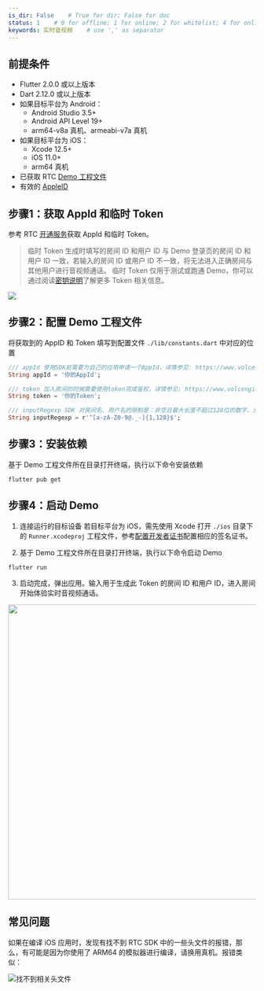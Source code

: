 ```yaml
---
is_dir: False    # True for dir; False for doc
status: 1    # 0 for offline; 1 for online; 2 for whitelist; 4 for online but hidden in TOC
keywords: 实时音视频    # use ',' as separator
---
```


## 前提条件

- Flutter 2.0.0 或以上版本
- Dart 2.12.0 或以上版本
- 如果目标平台为 Android：
	- Android Studio 3.5+
	- Android API Level 19+
	- arm64-v8a 真机、armeabi-v7a 真机
- 如果目标平台为 iOS：
	- Xcode 12.5+
	- iOS 11.0+
	- arm64 真机
- 已获取 RTC [Demo 工程文件](1163793)
- 有效的 [AppleID](http://appleid.apple.com/)
	

## 步骤1：获取 AppId 和临时 Token

参考 RTC [开通服务](https://www.volcengine.com/docs/6348/69865)获取 AppId 和临时 Token。

> 临时 Token 生成时填写的房间 ID 和用户 ID 与 Demo 登录页的房间 ID 和用户 ID 一致，若输入的房间 ID 或用户 ID 不一致，将无法进入正确房间与其他用户进行音视频通话。 临时 Token 仅用于测试或跑通 Demo，你可以通过阅读[密钥说明](https://www.volcengine.com/docs/6348/70121)了解更多 Token 相关信息。

![](https://lf6-volc-editor.volccdn.com/obj/volcfe/sop-public/upload_7e44133f56dd94709341319ed07f24da)

## 步骤2：配置 Demo 工程文件

将获取到的 AppID 和 Token 填写到配置文件  `./lib/constants.dart` 中对应的位置

```dart
/// appId 使用SDK前需要为自己的应用申请一个AppId，详情参见: https://www.volcengine.com/docs/6348/69865
String appId = '你的AppId';

/// token 加入房间的时候需要使用token完成鉴权，详情参见: https://www.volcengine.com/docs/6348/70121
String token = '你的Token';

/// inputRegexp SDK 对房间名、用户名的限制是：非空且最大长度不超过128位的数字、大小写字母、@ . _ -
String inputRegexp = r'^[a-zA-Z0-9@._-]{1,128}$';

```

## 步骤3：安装依赖

基于 Demo 工程文件所在目录打开终端，执行以下命令安装依赖
	

```plain
flutter pub get
```
## 步骤4：启动 Demo
1. 连接运行的目标设备
若目标平台为 iOS，需先使用 Xcode 打开 `./ios` 目录下的 `Runner.xcodeproj` 工程文件，参考[配置开发者证书](70128#signing)配置相应的签名证书。

2. 基于 Demo 工程文件所在目录打开终端，执行以下命令启动 Demo

```plain
flutter run
```

3. 启动完成，弹出应用。输入用于生成此 Token 的房间 ID 和用户 ID，进入房间开始体验实时音视频通话。
<img src=https://portal.volccdn.com/obj/volcfe/cloud-universal-doc/upload_832b37d04d914361b069f49303d4c9b7.png  style="height:600px"/>

## 常见问题

如果在编译 iOS 应用时，发现有找不到 RTC SDK 中的一些头文件的报错，那么，有可能是因为你使用了 ARM64 的模拟器进行编译，请换用真机。报错类似：

![找不到相关头文件](https://portal.volccdn.com/obj/volcfe/cloud-universal-doc/upload_ede1841f7be063d857472e2a8ea99d36.JPEG)
